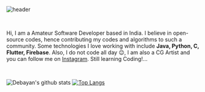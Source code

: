 ![header](https://capsule-render.vercel.app/api?type=soft&color=a2c9ff&height=150&section=header&text=Debayan%20Majumder&fontAlignY=52&fontColor=ffffff&fontSize=50&animation=scaleIn)

<p>&nbsp;</p>

Hi, I am a Amateur Software Developer based in India. I believe in open-source codes, hence contributing my codes and algorithms to such a community. Some technologies I love working with include **Java, Python, C, Flutter, Firebase**. Also, I do not code all day 😉, I am also a CG Artist and you can follow me on <a href="https://https://www.instagram.com/_ambientlensation_/">Instagram</a>. 
Still learning Coding!...

<p>&nbsp;</p>

![Debayan's github stats](https://github-readme-stats.vercel.app/api?username=ambientlensation)
[![Top Langs](https://github-readme-stats.vercel.app/api/top-langs/?username=ambientlensation&layout=compact)](https://github.com/ambientlensation/github-readme-stats)
